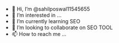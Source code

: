 - 👋 Hi, I’m @sahilposwal11545655
- 👀 I’m interested in ...
- 🌱 I’m currently learning SEO
- 💞️ I’m looking to collaborate on SEO TOOL
- 📫 How to reach me ...

<!---
sahilposwal11545655/sahilposwal11545655 is a ✨ special ✨ repository because its `README.md` (this file) appears on your GitHub profile.
You can click the Preview link to take a look at your changes.
--->
